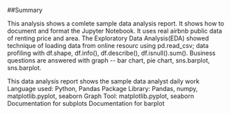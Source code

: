 ##Summary

This analysis shows a comlete sample data analysis report.
It shows how to document and format the Jupyter Notebook.
It uses real airbnb public data of renting price and area. The Exploratory Data Analysis(EDA) showed technique of loading data from online resourc using pd.read_csv; data profiling with df.shape, df.info(), df.describe(), df.isnull().sum(). Business questions are answered with graph -- bar chart, pie chart, sns.barplot, sns.barplot.

This data analysis report shows the sample data analyst daily work
Language used: Python, Pandas
Package Library: Pandas, numpy, matplotlib.pyplot, seaborn
Graph Tool: matplotlib.pyplot, seaborn
Documentation for subplots
Documentation for barplot
